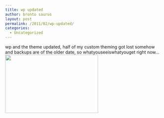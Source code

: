```yaml
---
title: wp updated
author: bronto saurus
layout: post
permalink: /2011/02/wp-updated/
categories:
  - Uncategorized
---
```

wp and the theme updated, half of my custom theming got lost somehow and backups are of the older date, so whatyouseeiswhatyouget right now&#8230;  
[<img src="http://brontosaurusrex.69.mu/wp-content/uploads/2011/02/brontopress-300x188.png" alt="" title="brontopress" width="300" height="188" class="alignnone size-medium wp-image-1242" />][1]

 [1]: http://wordpress.org